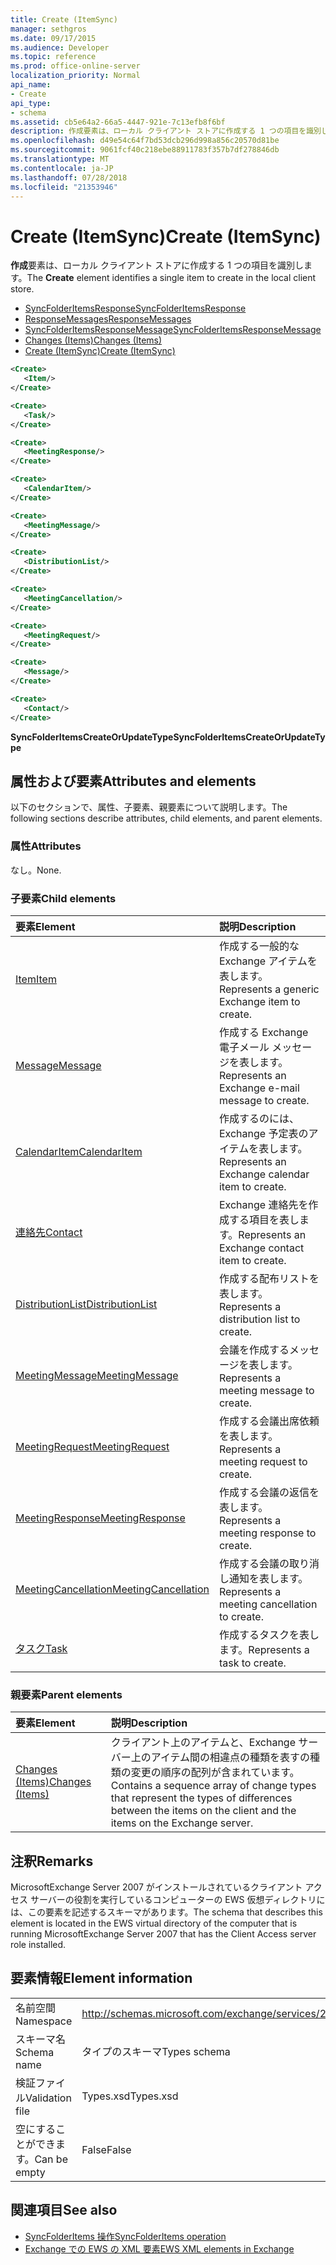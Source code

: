 ```yaml
---
title: Create (ItemSync)
manager: sethgros
ms.date: 09/17/2015
ms.audience: Developer
ms.topic: reference
ms.prod: office-online-server
localization_priority: Normal
api_name:
- Create
api_type:
- schema
ms.assetid: cb5e64a2-66a5-4447-921e-7c13efb8f6bf
description: 作成要素は、ローカル クライアント ストアに作成する 1 つの項目を識別します。
ms.openlocfilehash: d49e54c64f7bd53dcb296d998a856c20570d81be
ms.sourcegitcommit: 9061fcf40c218ebe88911783f357b7df278846db
ms.translationtype: MT
ms.contentlocale: ja-JP
ms.lasthandoff: 07/28/2018
ms.locfileid: "21353946"
---
```

# <a name="create-itemsync"></a><span data-ttu-id="ec6ab-103">Create (ItemSync)</span><span class="sxs-lookup"><span data-stu-id="ec6ab-103">Create (ItemSync)</span></span>

<span data-ttu-id="ec6ab-104">**作成**要素は、ローカル クライアント ストアに作成する 1 つの項目を識別します。</span><span class="sxs-lookup"><span data-stu-id="ec6ab-104">The **Create** element identifies a single item to create in the local client store.</span></span> 
  
- [<span data-ttu-id="ec6ab-105">SyncFolderItemsResponse</span><span class="sxs-lookup"><span data-stu-id="ec6ab-105">SyncFolderItemsResponse</span></span>](syncfolderitemsresponse.md) 
- [<span data-ttu-id="ec6ab-106">ResponseMessages</span><span class="sxs-lookup"><span data-stu-id="ec6ab-106">ResponseMessages</span></span>](responsemessages.md) 
- [<span data-ttu-id="ec6ab-107">SyncFolderItemsResponseMessage</span><span class="sxs-lookup"><span data-stu-id="ec6ab-107">SyncFolderItemsResponseMessage</span></span>](syncfolderitemsresponsemessage.md) 
- [<span data-ttu-id="ec6ab-108">Changes (Items)</span><span class="sxs-lookup"><span data-stu-id="ec6ab-108">Changes (Items)</span></span>](changes-items.md) 
- [<span data-ttu-id="ec6ab-109">Create (ItemSync)</span><span class="sxs-lookup"><span data-stu-id="ec6ab-109">Create (ItemSync)</span></span>](create-itemsync.md)
  
```xml
<Create>
   <Item/>
</Create>
```

```xml
<Create>
   <Task/> 
</Create>
```

```xml
<Create>
   <MeetingResponse/>
</Create>
```

```xml
<Create>
   <CalendarItem/>
</Create>
```

```xml
<Create>
   <MeetingMessage/>
</Create>
```

```xml
<Create>
   <DistributionList/>
</Create>
```

```xml
<Create>
   <MeetingCancellation/>
</Create>
```

```xml
<Create>
   <MeetingRequest/> 
</Create>
```

```xml
<Create>
   <Message/> 
</Create>
```

```xml
<Create>
   <Contact/> 
</Create>
```

<span data-ttu-id="ec6ab-110">**SyncFolderItemsCreateOrUpdateType**</span><span class="sxs-lookup"><span data-stu-id="ec6ab-110">**SyncFolderItemsCreateOrUpdateType**</span></span>

## <a name="attributes-and-elements"></a><span data-ttu-id="ec6ab-111">属性および要素</span><span class="sxs-lookup"><span data-stu-id="ec6ab-111">Attributes and elements</span></span>

<span data-ttu-id="ec6ab-112">以下のセクションで、属性、子要素、親要素について説明します。</span><span class="sxs-lookup"><span data-stu-id="ec6ab-112">The following sections describe attributes, child elements, and parent elements.</span></span>
  
### <a name="attributes"></a><span data-ttu-id="ec6ab-113">属性</span><span class="sxs-lookup"><span data-stu-id="ec6ab-113">Attributes</span></span>

<span data-ttu-id="ec6ab-114">なし。</span><span class="sxs-lookup"><span data-stu-id="ec6ab-114">None.</span></span>
  
### <a name="child-elements"></a><span data-ttu-id="ec6ab-115">子要素</span><span class="sxs-lookup"><span data-stu-id="ec6ab-115">Child elements</span></span>

|<span data-ttu-id="ec6ab-116">**要素**</span><span class="sxs-lookup"><span data-stu-id="ec6ab-116">**Element**</span></span>|<span data-ttu-id="ec6ab-117">**説明**</span><span class="sxs-lookup"><span data-stu-id="ec6ab-117">**Description**</span></span>|
|:-----|:-----|
|[<span data-ttu-id="ec6ab-118">Item</span><span class="sxs-lookup"><span data-stu-id="ec6ab-118">Item</span></span>](item.md) <br/> |<span data-ttu-id="ec6ab-119">作成する一般的な Exchange アイテムを表します。</span><span class="sxs-lookup"><span data-stu-id="ec6ab-119">Represents a generic Exchange item to create.</span></span>  <br/> |
|[<span data-ttu-id="ec6ab-120">Message</span><span class="sxs-lookup"><span data-stu-id="ec6ab-120">Message</span></span>](message-ex15websvcsotherref.md) <br/> |<span data-ttu-id="ec6ab-121">作成する Exchange 電子メール メッセージを表します。</span><span class="sxs-lookup"><span data-stu-id="ec6ab-121">Represents an Exchange e-mail message to create.</span></span>  <br/> |
|[<span data-ttu-id="ec6ab-122">CalendarItem</span><span class="sxs-lookup"><span data-stu-id="ec6ab-122">CalendarItem</span></span>](calendaritem.md) <br/> |<span data-ttu-id="ec6ab-123">作成するのには、Exchange 予定表のアイテムを表します。</span><span class="sxs-lookup"><span data-stu-id="ec6ab-123">Represents an Exchange calendar item to create.</span></span>  <br/> |
|[<span data-ttu-id="ec6ab-124">連絡先</span><span class="sxs-lookup"><span data-stu-id="ec6ab-124">Contact</span></span>](contact.md) <br/> |<span data-ttu-id="ec6ab-125">Exchange 連絡先を作成する項目を表します。</span><span class="sxs-lookup"><span data-stu-id="ec6ab-125">Represents an Exchange contact item to create.</span></span>  <br/> |
|[<span data-ttu-id="ec6ab-126">DistributionList</span><span class="sxs-lookup"><span data-stu-id="ec6ab-126">DistributionList</span></span>](distributionlist.md) <br/> |<span data-ttu-id="ec6ab-127">作成する配布リストを表します。</span><span class="sxs-lookup"><span data-stu-id="ec6ab-127">Represents a distribution list to create.</span></span>  <br/> |
|[<span data-ttu-id="ec6ab-128">MeetingMessage</span><span class="sxs-lookup"><span data-stu-id="ec6ab-128">MeetingMessage</span></span>](meetingmessage.md) <br/> |<span data-ttu-id="ec6ab-129">会議を作成するメッセージを表します。</span><span class="sxs-lookup"><span data-stu-id="ec6ab-129">Represents a meeting message to create.</span></span>  <br/> |
|[<span data-ttu-id="ec6ab-130">MeetingRequest</span><span class="sxs-lookup"><span data-stu-id="ec6ab-130">MeetingRequest</span></span>](meetingrequest.md) <br/> |<span data-ttu-id="ec6ab-131">作成する会議出席依頼を表します。</span><span class="sxs-lookup"><span data-stu-id="ec6ab-131">Represents a meeting request to create.</span></span>  <br/> |
|[<span data-ttu-id="ec6ab-132">MeetingResponse</span><span class="sxs-lookup"><span data-stu-id="ec6ab-132">MeetingResponse</span></span>](meetingresponse.md) <br/> |<span data-ttu-id="ec6ab-133">作成する会議の返信を表します。</span><span class="sxs-lookup"><span data-stu-id="ec6ab-133">Represents a meeting response to create.</span></span>  <br/> |
|[<span data-ttu-id="ec6ab-134">MeetingCancellation</span><span class="sxs-lookup"><span data-stu-id="ec6ab-134">MeetingCancellation</span></span>](meetingcancellation.md) <br/> |<span data-ttu-id="ec6ab-135">作成する会議の取り消し通知を表します。</span><span class="sxs-lookup"><span data-stu-id="ec6ab-135">Represents a meeting cancellation to create.</span></span>  <br/> |
|[<span data-ttu-id="ec6ab-136">タスク</span><span class="sxs-lookup"><span data-stu-id="ec6ab-136">Task</span></span>](task.md) <br/> |<span data-ttu-id="ec6ab-137">作成するタスクを表します。</span><span class="sxs-lookup"><span data-stu-id="ec6ab-137">Represents a task to create.</span></span>  <br/> |
   
### <a name="parent-elements"></a><span data-ttu-id="ec6ab-138">親要素</span><span class="sxs-lookup"><span data-stu-id="ec6ab-138">Parent elements</span></span>

|<span data-ttu-id="ec6ab-139">**要素**</span><span class="sxs-lookup"><span data-stu-id="ec6ab-139">**Element**</span></span>|<span data-ttu-id="ec6ab-140">**説明**</span><span class="sxs-lookup"><span data-stu-id="ec6ab-140">**Description**</span></span>|
|:-----|:-----|
|[<span data-ttu-id="ec6ab-141">Changes (Items)</span><span class="sxs-lookup"><span data-stu-id="ec6ab-141">Changes (Items)</span></span>](changes-items.md) <br/> |<span data-ttu-id="ec6ab-142">クライアント上のアイテムと、Exchange サーバー上のアイテム間の相違点の種類を表すの種類の変更の順序の配列が含まれています。</span><span class="sxs-lookup"><span data-stu-id="ec6ab-142">Contains a sequence array of change types that represent the types of differences between the items on the client and the items on the Exchange server.</span></span>  <br/> |
   
## <a name="remarks"></a><span data-ttu-id="ec6ab-143">注釈</span><span class="sxs-lookup"><span data-stu-id="ec6ab-143">Remarks</span></span>

<span data-ttu-id="ec6ab-144">MicrosoftExchange Server 2007 がインストールされているクライアント アクセス サーバーの役割を実行しているコンピューターの EWS 仮想ディレクトリには、この要素を記述するスキーマがあります。</span><span class="sxs-lookup"><span data-stu-id="ec6ab-144">The schema that describes this element is located in the EWS virtual directory of the computer that is running MicrosoftExchange Server 2007 that has the Client Access server role installed.</span></span>
  
## <a name="element-information"></a><span data-ttu-id="ec6ab-145">要素情報</span><span class="sxs-lookup"><span data-stu-id="ec6ab-145">Element information</span></span>

|||
|:-----|:-----|
|<span data-ttu-id="ec6ab-146">名前空間</span><span class="sxs-lookup"><span data-stu-id="ec6ab-146">Namespace</span></span>  <br/> |http://schemas.microsoft.com/exchange/services/2006/types  <br/> |
|<span data-ttu-id="ec6ab-147">スキーマ名</span><span class="sxs-lookup"><span data-stu-id="ec6ab-147">Schema name</span></span>  <br/> |<span data-ttu-id="ec6ab-148">タイプのスキーマ</span><span class="sxs-lookup"><span data-stu-id="ec6ab-148">Types schema</span></span>  <br/> |
|<span data-ttu-id="ec6ab-149">検証ファイル</span><span class="sxs-lookup"><span data-stu-id="ec6ab-149">Validation file</span></span>  <br/> |<span data-ttu-id="ec6ab-150">Types.xsd</span><span class="sxs-lookup"><span data-stu-id="ec6ab-150">Types.xsd</span></span>  <br/> |
|<span data-ttu-id="ec6ab-151">空にすることができます。</span><span class="sxs-lookup"><span data-stu-id="ec6ab-151">Can be empty</span></span>  <br/> |<span data-ttu-id="ec6ab-152">False</span><span class="sxs-lookup"><span data-stu-id="ec6ab-152">False</span></span>  <br/> |
   
## <a name="see-also"></a><span data-ttu-id="ec6ab-153">関連項目</span><span class="sxs-lookup"><span data-stu-id="ec6ab-153">See also</span></span>

- [<span data-ttu-id="ec6ab-154">SyncFolderItems 操作</span><span class="sxs-lookup"><span data-stu-id="ec6ab-154">SyncFolderItems operation</span></span>](syncfolderitems-operation.md)
- [<span data-ttu-id="ec6ab-155">Exchange での EWS の XML 要素</span><span class="sxs-lookup"><span data-stu-id="ec6ab-155">EWS XML elements in Exchange</span></span>](ews-xml-elements-in-exchange.md)


